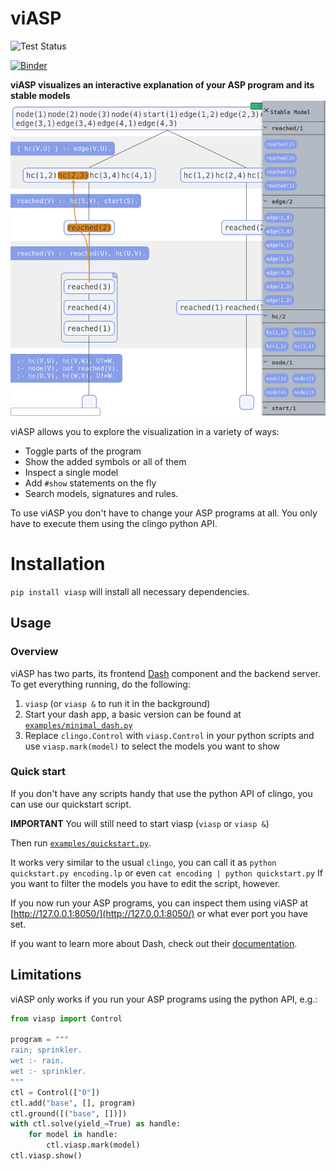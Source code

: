 # viASP

![Test Status](https://github.com/glaserL/viasp/actions/workflows/build_and_test.yml/badge.svg)


[![Binder](https://mybinder.org/badge_logo.svg)](https://mybinder.org/v2/gh/stephanzwicknagl/viasp/master?filepath=example_notebook%2Fimport_mypackage.ipynb)


**viASP visualizes an interactive explanation of your ASP program and its stable models**
![Example visualization](docs/img/header.png)

viASP allows you to explore the visualization in a variety of ways:

* Toggle parts of the program
* Show the added symbols or all of them
* Inspect a single model
* Add `#show` statements on the fly
* Search models, signatures and rules.

To use viASP you don't have to change your ASP programs at all. You only have to execute them using the clingo python
API.

# Installation

`pip install viasp`
will install all necessary dependencies.

## Usage

### Overview

viASP has two parts, its frontend [Dash](https://dash.plotly.com) component and the backend server. To get everything
running, do the following:

1. `viasp` (or `viasp &` to run it in the background)
2. Start your dash app, a basic version can be found at [`examples/minimal_dash.py`](examples/minimal_dash.py)
3. Replace `clingo.Control` with `viasp.Control` in your python scripts and use `viasp.mark(model)` to select the models
   you want to show

### Quick start

If you don't have any scripts handy that use the python API of clingo, you can use our quickstart script.

**IMPORTANT** You will still need to start viasp (`viasp` or `viasp &`)

Then run [`examples/quickstart.py`](examples/quickstart.py).

It works very similar to the usual `clingo`, you can call it as `python quickstart.py encoding.lp` or
even `cat encoding | python quickstart.py`
If you want to filter the models you have to edit the script, however.

If you now run your ASP programs, you can inspect them using viASP at [http://127.0.0.1:8050/](http://127.0.0.1:8050/)
or what ever port you have set.

If you want to learn more about Dash, check out their [documentation](https://dash.plotly.com/layout).

## Limitations

viASP only works if you run your ASP programs using the python API, e.g.:

```python
from viasp import Control

program = """
rain; sprinkler.
wet :- rain.
wet :- sprinkler.
"""
ctl = Control(["0"])
ctl.add("base", [], program)
ctl.ground([("base", [])])
with ctl.solve(yield_=True) as handle:
    for model in handle:
        ctl.viasp.mark(model)
ctl.viasp.show()
```
